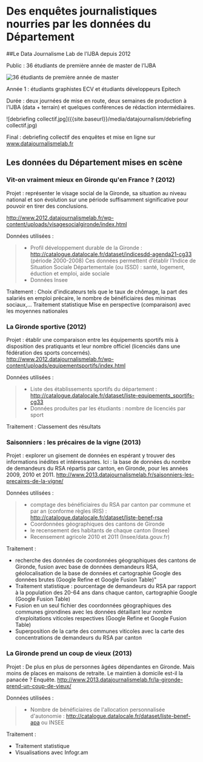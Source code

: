 # Des enquêtes journalistiques nourries par les données du Département

##Le Data Journalisme Lab de l'IJBA depuis 2012

Public : 36 étudiants de première année de master de l’IJBA

![36 étudiants de première année de master](http://www.datajournalismelab.fr/medias/20150612_155841.jpg)

Année 1 : étudiants graphistes ECV et étudiants développeurs Epitech

Durée : deux journées de mise en route, deux semaines de production à l'IJBA (data + terrain) et quelques conférences de rédaction intermédiaires.

![debriefing collectif.jpg]({{site.baseurl}}/media/datajournalism/debriefing collectif.jpg)

Final : debriefing collectif des enquêtes et mise en ligne sur www.datajournalismelab.fr




## Les données du Département mises en scène

### Vit-on vraiment mieux en Gironde qu'en France ? (2012)

Projet : représenter le visage social de la Gironde, sa situation au niveau national et son évolution sur une période suffisamment significative pour pouvoir en tirer des conclusions.

http://www.2012.datajournalismelab.fr/wp-content/uploads/visagesocialgironde/index.html

Données utilisées : 
> - Profil développement durable de la Gironde : http://catalogue.datalocale.fr/dataset/indicesdd-agenda21-cg33 (période 2000-2008) 
Ces données permettent d’établir  l’Indice de Situation Sociale Départementale (ou ISSD) : santé, logement, éduction et emploi, aide sociale
> - Données Insee

Traitement :
Choix d'indicateurs tels que le taux de chômage, la part des salariés en emploi précaire, le nombre de bénéficiaires des minimas sociaux,…
Traitement statistique
Mise en perspective (comparaison) avec les moyennes nationales

### La Gironde sportive (2012)

Projet : établir une comparaison entre les équipements sportifs mis à disposition des pratiquants et leur nombre officiel (licenciés dans une fédération des sports concernés). 
http://www.2012.datajournalismelab.fr/wp-content/uploads/equipementsportifs/index.html

Données utilisées : 
> - Liste des établissements sportifs du département : http://catalogue.datalocale.fr/dataset/liste-equipements_sportifs-cg33
> - Données produites par les étudiants : nombre de licenciés par sport

Traitement : 
Classement des résultats

### Saisonniers : les précaires de la vigne (2013)

Projet : explorer un gisement de données en espérant y trouver des informations inédites et intéressantes. Ici : la base de données du nombre de demandeurs du RSA répartis par canton, en Gironde, pour les années 2009, 2010 et 2011.
http://www.2013.datajournalismelab.fr/saisonniers-les-precaires-de-la-vigne/

Données utilisées : 
> - comptage des bénéficiaires du RSA par canton par commune et par an (conforme règles IRIS) : http://catalogue.datalocale.fr/dataset/liste-benef-rsa
> - Coordonnées géographiques des cantons de Gironde
> - le recensement des habitants de chaque canton (Insee)
> - Recensement agricole 2010 et 2011 (Insee/data.gouv.fr)

Traitement : 
- recherche des données de coordonnées géographiques des cantons de Gironde, fusion avec base de données demandeurs RSA, géolocalisation de la base de données et cartographie Google des données brutes (Google Refine et Google Fusion Table)"
- Traitement statistique : pourcentage de demandeurs du RSA par rapport à la population des 20-64 ans dans chaque canton, cartographie Google (Google Fusion Table)
- Fusion en un seul fichier des coordonnées géographiques des communes girondines avec les données détaillant leur nombre d’exploitations viticoles respectives (Google Refine et Google Fusion Table)
- Superposition de la carte des communes viticoles avec la carte des concentrations de demandeurs du RSA par canton

### La Gironde prend un coup de vieux (2013)

Projet : De plus en plus de personnes âgées dépendantes en Gironde. Mais moins de places en maisons de retraite. Le maintien à domicile est-il la panacée ? Enquête.
http://www.2013.datajournalismelab.fr/la-gironde-prend-un-coup-de-vieux/

Données utilisées : 
> - Nombre de bénéficiaires de l'allocation personnalisée d'autonomie : http://catalogue.datalocale.fr/dataset/liste-benef-apa
ou INSEE

Traitement : 

- Traitement statistique
- Visualisations avec Infogr.am
